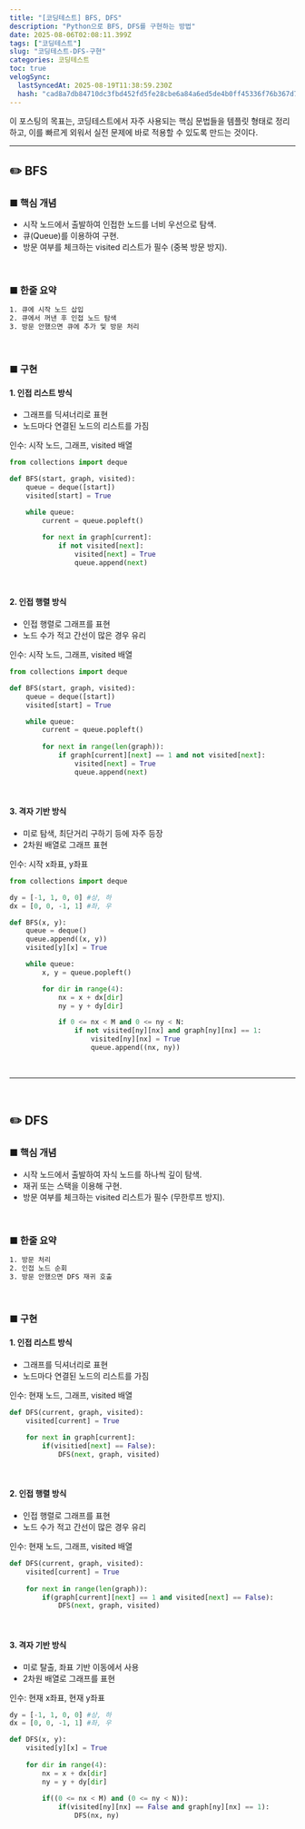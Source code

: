 ```yaml
---
title: "[코딩테스트] BFS, DFS"
description: "Python으로 BFS, DFS를 구현하는 방법"
date: 2025-08-06T02:08:11.399Z
tags: ["코딩테스트"]
slug: "코딩테스트-DFS-구현"
categories: 코딩테스트
toc: true
velogSync:
  lastSyncedAt: 2025-08-19T11:38:59.230Z
  hash: "cad8a7db84710dc3fbd452fd5fe28cbe6a84a6ed5de4b0ff45336f76b367d7e9"
---
```


이 포스팅의 목표는, 코딩테스트에서 자주 사용되는 핵심 문법들을 템플릿 형태로 정리하고, 이를 빠르게 외워서 실전 문제에 바로 적용할 수 있도록 만드는 것이다.

---


## ✏️ BFS

### ■ 핵심 개념
- 시작 노드에서 출발하여 인접한 노드를 너비 우선으로 탐색.
- 큐(Queue)를 이용하여 구현.
- 방문 여부를 체크하는 visited 리스트가 필수 (중복 방문 방지).

<br>

### ■ 한줄 요약
```bash
1. 큐에 시작 노드 삽입
2. 큐에서 꺼낸 후 인접 노드 탐색
3. 방문 안했으면 큐에 추가 및 방문 처리
```

<br>

### ■ 구현

#### 1. 인접 리스트 방식

- 그래프를 딕셔너리로 표현
- 노드마다 연결된 노드의 리스트를 가짐

인수: 시작 노드, 그래프, visited 배열

```python
from collections import deque

def BFS(start, graph, visited):
	queue = deque([start])
	visited[start] = True

	while queue:
		current = queue.popleft()
		
		for next in graph[current]:
			if not visited[next]:
				visited[next] = True
				queue.append(next)
```

<br>

#### 2. 인접 행렬 방식

- 인접 행렬로 그래프를 표현
- 노드 수가 적고 간선이 많은 경우 유리

인수: 시작 노드, 그래프, visited 배열

```python
from collections import deque

def BFS(start, graph, visited):
	queue = deque([start])
	visited[start] = True

	while queue:
		current = queue.popleft()
		
		for next in range(len(graph)):
			if graph[current][next] == 1 and not visited[next]:
				visited[next] = True
				queue.append(next)
```

<br>

#### 3. 격자 기반 방식

- 미로 탐색, 최단거리 구하기 등에 자주 등장
- 2차원 배열로 그래프 표현

인수: 시작 x좌표, y좌표

```python
from collections import deque

dy = [-1, 1, 0, 0] #상, 하
dx = [0, 0, -1, 1] #좌, 우

def BFS(x, y):
	queue = deque()
	queue.append((x, y))
	visited[y][x] = True

	while queue:
		x, y = queue.popleft()

		for dir in range(4):
			nx = x + dx[dir]
			ny = y + dy[dir]

			if 0 <= nx < M and 0 <= ny < N:
				if not visited[ny][nx] and graph[ny][nx] == 1:
					visited[ny][nx] = True
					queue.append((nx, ny))
```

<br>

---

<br>

## ✏️ DFS

### ■ 핵심 개념
- 시작 노드에서 출발하여 자식 노드를 하나씩 깊이 탐색.
- 재귀 또는 스택을 이용해 구현.
- 방문 여부를 체크하는 visited 리스트가 필수 (무한루프 방지).


<br>

### ■ 한줄 요약
```bash
1. 방문 처리
2. 인접 노드 순회
3. 방문 안했으면 DFS 재귀 호출
```

<br>

### ■ 구현

#### 1. 인접 리스트 방식

- 그래프를 딕셔너리로 표현
- 노드마다 연결된 노드의 리스트를 가짐

인수: 현재 노드, 그래프, visited 배열

```py
def DFS(current, graph, visited):
	visited[current] = True
    
    for next in graph[current]:
    	if(visitied[next] == False):
        	DFS(next, graph, visited)
```

<br>

#### 2. 인접 행렬 방식

- 인접 행렬로 그래프를 표현
- 노드 수가 적고 간선이 많은 경우 유리

인수: 현재 노드, 그래프, visited 배열

```py
def DFS(current, graph, visited):
	visited[current] = True
    
    for next in range(len(graph)):
    	if(graph[current][next] == 1 and visited[next] == False):
        	DFS(next, graph, visited)
```

<br>

#### 3. 격자 기반 방식

- 미로 탈출, 좌표 기반 이동에서 사용
- 2차원 배열로 그래프를 표현

인수: 현재 x좌표, 현재 y좌표

```py
dy = [-1, 1, 0, 0] #상, 하
dx = [0, 0, -1, 1] #좌, 우

def DFS(x, y):
	visited[y][x] = True
    
    for dir in range(4):
    	nx = x + dx[dir]
        ny = y + dy[dir]
        
        if((0 <= nx < M) and (0 <= ny < N)):
        	if(visited[ny][nx] == False and graph[ny][nx] == 1):
            	DFS(nx, ny)
```
